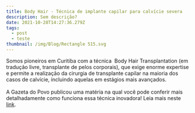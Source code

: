 ```yaml
---
title: Body Hair - Técnica de implante capilar para calvície severa
description: Sem descrição?
date: 2021-10-28T14:27:36.279Z
tags: 
  - post
  - teste
thumbnail: /img/Blog/Rectangle 515.svg 
---
```


Somos pioneiros em Curitiba com a técnica  Body Hair Transplantation (em tradução livre, transplante de pelos corporais), que exige enorme expertise e permite a realização da cirurgia de transplante capilar na maioria dos casos de calvície, incluindo aquelas em estágios mais avançados. 
<br><br>
A Gazeta do Povo publicou uma matéria na qual você pode conferir mais detalhadamente como funciona essa técnica inovadora! Leia mais neste <a href="https://bit.ly/3kYKnd7" target="_blank">link</a>.

